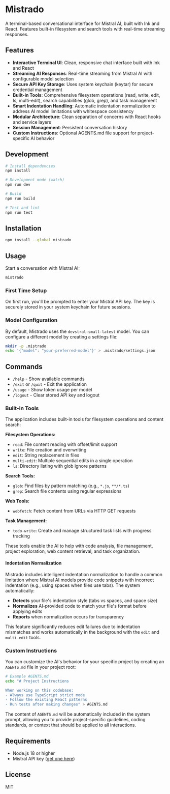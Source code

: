 # Mistrado

A terminal-based conversational interface for Mistral AI, built with Ink and React. Features built-in filesystem and search tools with real-time streaming responses.

## Features

- **Interactive Terminal UI**: Clean, responsive chat interface built with Ink and React
- **Streaming AI Responses**: Real-time streaming from Mistral AI with configurable model selection
- **Secure API Key Storage**: Uses system keychain (keytar) for secure credential management
- **Built-in Tools**: Comprehensive filesystem operations (read, write, edit, ls, multi-edit), search capabilities (glob, grep), and task management
- **Smart Indentation Handling**: Automatic indentation normalization to address AI model limitations with whitespace consistency
- **Modular Architecture**: Clean separation of concerns with React hooks and service layers
- **Session Management**: Persistent conversation history
- **Custom Instructions**: Optional AGENTS.md file support for project-specific AI behavior

## Development

```bash
# Install dependencies
npm install

# Development mode (watch)
npm run dev

# Build
npm run build

# Test and lint
npm run test
```

## Installation

```bash
npm install --global mistrado
```

## Usage

Start a conversation with Mistral AI:

```bash
mistrado
```

### First Time Setup

On first run, you'll be prompted to enter your Mistral API key. The key is securely stored in your system keychain for future sessions.

### Model Configuration

By default, Mistrado uses the `devstral-small-latest` model. You can configure a different model by creating a settings file:

```bash
mkdir -p .mistrado
echo '{"model": "your-preferred-model"}' > .mistrado/settings.json
```

## Commands

- `/help` - Show available commands
- `/exit` or `/quit` - Exit the application
- `/usage` - Show token usage per model
- `/logout` - Clear stored API key and logout

### Built-in Tools

The application includes built-in tools for filesystem operations and content search:

**Filesystem Operations:**

- `read`: File content reading with offset/limit support
- `write`: File creation and overwriting
- `edit`: String replacement in files
- `multi-edit`: Multiple sequential edits in a single operation
- `ls`: Directory listing with glob ignore patterns

**Search Tools:**

- `glob`: Find files by pattern matching (e.g., `*.js`, `**/*.ts`)
- `grep`: Search file contents using regular expressions

**Web Tools:**

- `webfetch`: Fetch content from URLs via HTTP GET requests

**Task Management:**

- `todo-write`: Create and manage structured task lists with progress tracking

These tools enable the AI to help with code analysis, file management, project exploration, web content retrieval, and task organization.

#### Indentation Normalization

Mistrado includes intelligent indentation normalization to handle a common limitation where Mistral AI models provide code snippets with incorrect indentation (e.g., using spaces when files use tabs). The system automatically:

- **Detects** your file's indentation style (tabs vs spaces, and space size)
- **Normalizes** AI-provided code to match your file's format before applying edits
- **Reports** when normalization occurs for transparency

This feature significantly reduces edit failures due to indentation mismatches and works automatically in the background with the `edit` and `multi-edit` tools.

### Custom Instructions

You can customize the AI's behavior for your specific project by creating an `AGENTS.md` file in your project root:

```bash
# Example AGENTS.md
echo "# Project Instructions

When working on this codebase:
- Always use TypeScript strict mode
- Follow the existing React patterns
- Run tests after making changes" > AGENTS.md
```

The content of `AGENTS.md` will be automatically included in the system prompt, allowing you to provide project-specific guidelines, coding standards, or context that should be applied to all interactions.

## Requirements

- Node.js 18 or higher
- Mistral API key ([get one here](https://console.mistral.ai/))

## License

MIT
